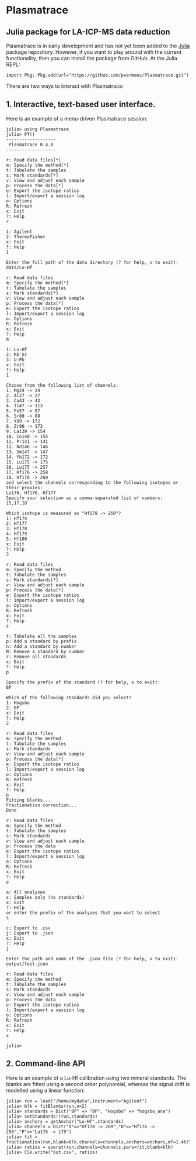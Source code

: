 # Plasmatrace

## Julia package for LA-ICP-MS data reduction

Plasmatrace is in early development and has not yet been added to
the [Julia](https://julialang.org/) package repository. However, if
you want to play around with the current functionality, then you can
install the package from GitHub. At the Julia REPL:

```
import Pkg; Pkg.add(url="https://github.com/pvermees/Plasmatrace.git")
```

There are two ways to interact with Plasmatrace:

## 1. Interactive, text-based user interface.

Here is an example of a menu-driven Plasmatrace session:

```
julia> using Plasmatrace
julia> PT()
-------------------
 Plasmatrace 0.4.0 
-------------------

r: Read data files[*]
m: Specify the method[*]
t: Tabulate the samples
s: Mark standards[*]
v: View and adjust each sample
p: Process the data[*]
e: Export the isotope ratios
l: Import/export a session log
o: Options
R: Refresh
x: Exit
?: Help
r

1: Agilent
2: ThermoFisher
x: Exit
?: Help
1

Enter the full path of the data directory (? for help, x to exit):
data/Lu-Hf

r: Read data files
m: Specify the method[*]
t: Tabulate the samples
s: Mark standards[*]
v: View and adjust each sample
p: Process the data[*]
e: Export the isotope ratios
l: Import/export a session log
o: Options
R: Refresh
x: Exit
?: Help
m

1: Lu-Hf
2: Rb-Sr
3: U-Pb
x: Exit
?: Help
1

Choose from the following list of channels:
1. Mg24 -> 24
2. Al27 -> 27
3. Ca43 -> 43
4. Ti47 -> 113
5. Fe57 -> 57
6. Sr88 -> 88
7. Y89 -> 172
8. Zr90 -> 173
9. La139 -> 154
10. Ce140 -> 155
11. Pr141 -> 141
12. Nd146 -> 146
13. Sm147 -> 147
14. Yb172 -> 172
15. Lu175 -> 175
16. Lu175 -> 257
17. Hf176 -> 258
18. Hf178 -> 260
and select the channels corresponding to the following isotopes or their proxies:
Lu176, Hf176, Hf177
Specify your selection as a comma-separated list of numbers:
15,17,18

Which isotope is measured as "Hf178 -> 260"?
1: Hf174
2: Hf177
3: Hf178
4: Hf179
5: Hf180
x: Exit
?: Help
3

r: Read data files
m: Specify the method
t: Tabulate the samples
s: Mark standards[*]
v: View and adjust each sample
p: Process the data[*]
e: Export the isotope ratios
l: Import/export a session log
o: Options
R: Refresh
x: Exit
?: Help
s

t: Tabulate all the samples
p: Add a standard by prefix
n: Add a standard by number
N: Remove a standard by number
r: Remove all standards
x: Exit
?: Help
p

Specify the prefix of the standard (? for help, x to exit):
BP

Which of the following standards did you select?
1: Hogsbo
2: BP
x: Exit
?: Help
2

r: Read data files
m: Specify the method
t: Tabulate the samples
s: Mark standards
v: View and adjust each sample
p: Process the data[*]
e: Export the isotope ratios
l: Import/export a session log
o: Options
R: Refresh
x: Exit
?: Help
p
Fitting blanks...
Fractionation correction...
Done

r: Read data files
m: Specify the method
t: Tabulate the samples
s: Mark standards
v: View and adjust each sample
p: Process the data
e: Export the isotope ratios
l: Import/export a session log
o: Options
R: Refresh
x: Exit
?: Help
e

a: All analyses
s: Samples only (no standards)
x: Exit
?: Help
or enter the prefix of the analyses that you want to select
s

c: Export to .csv
j: Export to .json
x: Exit
?: Help
j

Enter the path and name of the .json file (? for help, x to exit):
output/test.json

r: Read data files
m: Specify the method
t: Tabulate the samples
s: Mark standards
v: View and adjust each sample
p: Process the data
e: Export the isotope ratios
l: Import/export a session log
o: Options
R: Refresh
x: Exit
?: Help
x

julia> 
```

## 2. Command-line API

Here is an example of a Lu-Hf calibration using two mineral standards.
The blanks are fitted using a second order polynomial, whereas the
signal drift is modelled using a linear function:

```
julia> run = load("/home/mydata",instrument="Agilent")
julia> blk = fitBlanks(run,n=2)
julia> standards = Dict("BP" => "BP", "Hogsbo" => "hogsbo_ana")
julia> setStandards!(run,standards)
julia> anchors = getAnchor("Lu-Hf",standards)
julia> channels = Dict("d"=>"Hf178 -> 260","D"=>"Hf176 -> 258","P"=>"Lu175 -> 175")
julia> fit = fractionation(run,blank=blk,channels=channels,anchors=anchors,mf=1.4671)
julia> ratios = averat(run,channels=channels,pars=fit,blank=blk)
julia> CSV.write("out.csv", ratios)
```